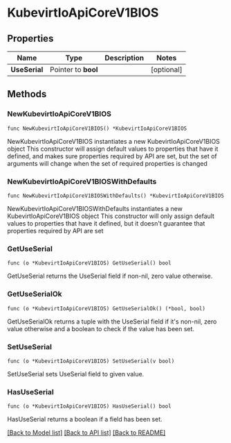 # KubevirtIoApiCoreV1BIOS

## Properties

Name | Type | Description | Notes
------------ | ------------- | ------------- | -------------
**UseSerial** | Pointer to **bool** |  | [optional] 

## Methods

### NewKubevirtIoApiCoreV1BIOS

`func NewKubevirtIoApiCoreV1BIOS() *KubevirtIoApiCoreV1BIOS`

NewKubevirtIoApiCoreV1BIOS instantiates a new KubevirtIoApiCoreV1BIOS object
This constructor will assign default values to properties that have it defined,
and makes sure properties required by API are set, but the set of arguments
will change when the set of required properties is changed

### NewKubevirtIoApiCoreV1BIOSWithDefaults

`func NewKubevirtIoApiCoreV1BIOSWithDefaults() *KubevirtIoApiCoreV1BIOS`

NewKubevirtIoApiCoreV1BIOSWithDefaults instantiates a new KubevirtIoApiCoreV1BIOS object
This constructor will only assign default values to properties that have it defined,
but it doesn't guarantee that properties required by API are set

### GetUseSerial

`func (o *KubevirtIoApiCoreV1BIOS) GetUseSerial() bool`

GetUseSerial returns the UseSerial field if non-nil, zero value otherwise.

### GetUseSerialOk

`func (o *KubevirtIoApiCoreV1BIOS) GetUseSerialOk() (*bool, bool)`

GetUseSerialOk returns a tuple with the UseSerial field if it's non-nil, zero value otherwise
and a boolean to check if the value has been set.

### SetUseSerial

`func (o *KubevirtIoApiCoreV1BIOS) SetUseSerial(v bool)`

SetUseSerial sets UseSerial field to given value.

### HasUseSerial

`func (o *KubevirtIoApiCoreV1BIOS) HasUseSerial() bool`

HasUseSerial returns a boolean if a field has been set.


[[Back to Model list]](../README.md#documentation-for-models) [[Back to API list]](../README.md#documentation-for-api-endpoints) [[Back to README]](../README.md)



